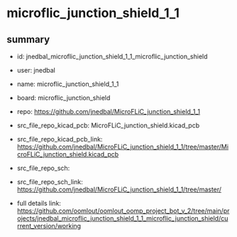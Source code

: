 # microflic_junction_shield_1_1
 
## summary 
* id: jnedbal_microflic_junction_shield_1_1_microflic_junction_shield
* user: jnedbal
* name: microflic_junction_shield_1_1
* board: microflic_junction_shield
* repo: https://github.com/jnedbal/MicroFLiC_junction_shield_1_1
* src_file_repo_kicad_pcb: MicroFLiC_junction_shield.kicad_pcb
* src_file_repo_kicad_pcb_link: https://github.com/jnedbal/MicroFLiC_junction_shield_1_1/tree/master/MicroFLiC_junction_shield.kicad_pcb


* src_file_repo_sch: 
* src_file_repo_sch_link: https://github.com/jnedbal/MicroFLiC_junction_shield_1_1/tree/master/
* full details link: https://github.com/oomlout/oomlout_oomp_project_bot_v_2/tree/main/projects/jnedbal_microflic_junction_shield_1_1_microflic_junction_shield/current_version/working  







